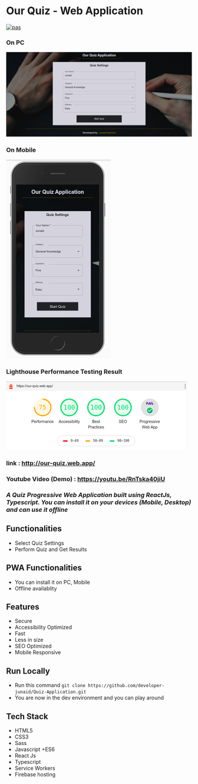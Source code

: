 # Our Quiz - Web Application

[![pas](https://img.shields.io/static/v1?&message=ProgressiveApp.Store&color=74b9ff&style=flat&label=Follow%20Quiz%20App%20by%20Junaid%20at)](https://progressiveapp.store/pwa/Quiz-App-by-Junaid)

### On PC

<img src="./projectImages/pc.png"/>

### On Mobile

<img src="./projectImages/mobile.png"/>

### Lighthouse Performance Testing Result

<img src="./projectImages/lighthouse.png"/>

### link : http://our-quiz.web.app/

### Youtube Video (Demo) : https://youtu.be/RnTska40jiU

### _A Quiz Progressive Web Application built using ReactJs, Typescript. You can install it on your devices (Mobile, Desktop) and can use it offline_

## Functionalities

- Select Quiz Settings
- Perform Quiz and Get Results

## PWA Functionalities

- You can install it on PC, Mobile
- Offline availablity

## Features

- Secure
- Accessibility Optimized
- Fast
- Less in size
- SEO Optimized
- Mobile Responsive

## Run Locally

- Run this command `git clone https://github.com/developer-junaid/Quiz-Application.git`
- You are now in the dev environment and you can play around

## Tech Stack

- HTML5
- CSS3
- Sass
- Javascript +ES6
- React Js
- Typescript
- Service Workers
- Firebase hosting
